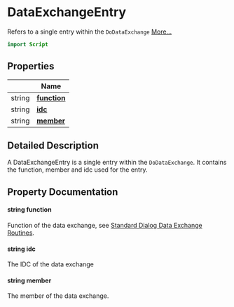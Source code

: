 # DataExchangeEntry

Refers to a single entry within the `DoDataExchange` [More...](#detailed-description)

```qml
import Script
```

## Properties

| | Name |
|-|-|
|string|**[function](#function)**|
|string|**[idc](#idc)**|
|string|**[member](#member)**|

## Detailed Description

A DataExchangeEntry is a single entry within the `DoDataExchange`.
It contains the function, member and idc used for the entry.

## Property Documentation

#### <a name="function"></a>string **function**

Function of the data exchange, see [Standard Dialog Data Exchange
Routines](https://learn.microsoft.com/en-us/cpp/mfc/reference/standard-dialog-data-exchange-routines?view=msvc-170).

#### <a name="idc"></a>string **idc**

The IDC of the data exchange

#### <a name="member"></a>string **member**

The member of the data exchange.
